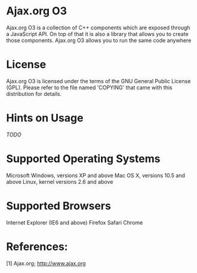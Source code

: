 Ajax.org O3
===========

  Ajax.org O3 is a collection of C++ components which are exposed through a 
JavaScript API. On top of that it is also a library that allows you to create 
those components. Ajax.org O3 allows you to run the same code anywhere

License
=======
  
  Ajax.org O3 is licensed under the terms of the GNU General Public License 
(GPL). Please refer to the file named 'COPYING' that came with this 
distribution for details.

Hints on Usage
==============

  *TODO*

Supported Operating Systems
================================

  Microsoft Windows, versions XP and above
  Mac OS X, versions 10.5 and above
  Linux, kernel versions 2.6 and above

Supported Browsers
================================

  Internet Explorer (IE6 and above)
  Firefox
  Safari
  Chrome
  
References:
===========

  [1] Ajax.org; http://www.ajax.org
